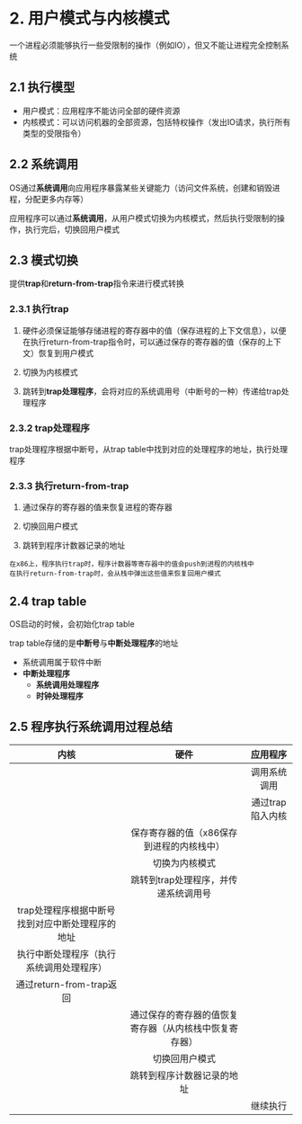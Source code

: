 

# 2. 用户模式与内核模式

一个进程必须能够执行一些受限制的操作（例如IO），但又不能让进程完全控制系统

## 2.1 执行模型

* 用户模式：应用程序不能访问全部的硬件资源
* 内核模式：可以访问机器的全部资源，包括特权操作（发出IO请求，执行所有类型的受限指令）



## 2.2 系统调用

OS通过**系统调用**向应用程序暴露某些关键能力（访问文件系统，创建和销毁进程，分配更多内存等）

应用程序可以通过**系统调用**，从用户模式切换为内核模式，然后执行受限制的操作，执行完后，切换回用户模式



## 2.3 模式切换

提供**trap**和**return-from-trap**指令来进行模式转换

### 2.3.1 执行trap

1. 硬件必须保证能够存储进程的寄存器中的值（保存进程的上下文信息），以便在执行return-from-trap指令时，可以通过保存的寄存器的值（保存的上下文）恢复到用户模式

2. 切换为内核模式

3. 跳转到**trap处理程序**，会将对应的系统调用号（中断号的一种）传递给trap处理程序

### 2.3.2 trap处理程序

trap处理程序根据中断号，从trap table中找到对应的处理程序的地址，执行处理程序

### 2.3.3 执行return-from-trap

1. 通过保存的寄存器的值来恢复进程的寄存器

2. 切换回用户模式

3. 跳转到程序计数器记录的地址

```
在x86上，程序执行trap时，程序计数器等寄存器中的值会push到进程的内核栈中
在执行return-from-trap时，会从栈中弹出这些值来恢复回用户模式
```



## 2.4 trap table

OS启动的时候，会初始化trap table

trap table存储的是**中断号**与**中断处理程序**的地址

* 系统调用属于软件中断
* **中断处理程序**
  * **系统调用处理程序**
  * **时钟处理程序**



## 2.5 程序执行系统调用过程总结

|                       内核                       |                          硬件                          |     应用程序     |
| :----------------------------------------------: | :----------------------------------------------------: | :--------------: |
|                                                  |                                                        |   调用系统调用   |
|                                                  |                                                        | 通过trap陷入内核 |
|                                                  |       保存寄存器的值（x86保存到进程的内核栈中）        |                  |
|                                                  |                     切换为内核模式                     |                  |
|                                                  |          跳转到trap处理程序，并传递系统调用号          |                  |
| trap处理程序根据中断号找到对应中断处理程序的地址 |                                                        |                  |
|     执行中断处理程序（执行系统调用处理程序）     |                                                        |                  |
|             通过return-from-trap返回             |                                                        |                  |
|                                                  | 通过保存的寄存器的值恢复寄存器（从内核栈中恢复寄存器） |                  |
|                                                  |                     切换回用户模式                     |                  |
|                                                  |               跳转到程序计数器记录的地址               |                  |
|                                                  |                                                        |     继续执行     |





​    
